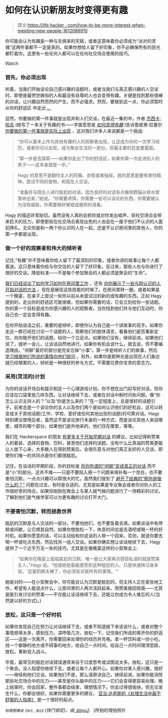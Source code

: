 # 如何在认识新朋友时变得更有趣

> 原文:[https://life hacker . com/how-to-be-more-interest-when-meeting-new-people-1612086910](https://lifehacker.com/how-to-be-more-interesting-when-meeting-new-people-1612086910)

你可能会认为有趣是一种与生俱来的天赋，或者这意味着你必须成为“派对的灵魂”这两件事都不一定是真的。如果你想给人留下好印象，你不必确保所有的目光都盯着你。这里有一些任何人都可以在任何社交场合使用的技巧。

Watch

### 首先，你必须出现

听着，当我们开始谈论自己感兴趣的话题时，或者当我们与真正感兴趣的人交谈时，即使是最愤世嫉俗的人和最没有自尊的人也会变得有趣。关键是找到那些很棒的对话，让兴趣自然而然的产生，而不必强求。然而，要做到这一点，你必须暂时从你的舒适区 中走出 [。](https://lifehacker.com/the-science-of-breaking-out-of-your-comfort-zone-and-w-656426705)

显然，你要做的第一件事就是出现并和人们交谈。在最近一集的中，作者 [杰西卡·哈吉](http://jessicahagy.info/) (她写了一本关于有趣的书——字面意思是 [*如何变得有趣*](https://www.amazon.com/dp/0761174702?asc_campaign=InlineText&asc_refurl=https://lifehacker.com/how-to-be-more-interesting-when-meeting-new-people-1612086910&asc_source=&linkCode=ogi&psc=1&smid=ATVPDKIKX0DER&tag=kinjalifehackerlink-20&th=1) )告诉詹妮弗·拉塞尔 [你要做的第一件事就是实际上出现](http://www.splendidtable.org/story/how-to-be-interesting-at-a-dinner-party) ，这对我们许多人来说都是一个挑战:

> “你可以基本上作为其他有趣的人的观察者出现，让这成为你的一次学习经历，或者你可以出现，成为聚会生活的一部分。但最主要的还是要露面。
> 
> “第一步是去探索——如果你走出了你的舒适区，如果你第一次走进别人的房子——这本身就是一步。”

> Hagy 的意思不是翻你主人的药箱、衣柜或者抽屉。她的意思是要有冒险精神，尝试不同的食物，和陌生人交谈。
> 
> “准备好与陌生人进行尴尬的对话，因为良好的对话有点像把野猫从排水管里哄出来，”她说。“你需要诱饵，你需要一些可以谈论的东西，你需要被认为没有威胁，你需要做好被嘘或被抓的准备。

Hagy 的描述非常贴切。虽然没有人真的会抓你或对你发出嘘声，但社交场合会带来巨大的压力，即使那些在社交场合表现出色的人也会在一屋子他们不认识的人面前挣扎。无论你是和一两个你认识的人在一起，还是不认识房间里的其他人，你的第一步都是出现。

### 做一个好的观察者和伟大的倾听者

记住,“有趣”并不意味着你给人留下了最深刻的印象，或者你讲的故事让每个人都着迷。这只意味着你给与你交往的人留下了好印象，反过来，那些人也与你进行了很好的交谈。降低标准——不是每个参加聚会的人都必须是聚会的“生命”。

[我们已经谈论了如何学习如何在房间里工作](https://lifehacker.com/how-i-became-the-kind-of-person-who-can-work-a-room-1467569726) ，还有 [向你展示了一些与刚认识的人开始对话的方法](http://lifehacker.com/how-to-avoid-awkward-conversations-when-meeting-someone-5948534) 。现在是展现这些技能的时候了。在房间里转一圈，或者如果是一个晚宴，在桌子上尝试一些你以前从未尝试过的新的或有趣的东西。正如 Hagy 提到的，走出你的舒适区可能很难，但如果你需要的话，它会立刻给你一些话题。你的第一个目标是成为你感兴趣的人的观察者。当你找到他们并与他们互动时，你自己也一定会变得有趣。

在你开始说话之前，重要的是倾听，即使你认为自己是一个讲故事的高手。如果你走近一群已经在讨论一个话题的人，观察他们的肢体语言，看看他们是否重新定位，向你敞开他们的话题，给你一个立足点。如果他们没有，继续前进。如果他们说了，就听一会儿，让谈话自然地进行。如果你有机会说什么，就去说，但不要编造理由。“闲聊”最好的部分是完全忘掉“小事”。第一步是倾听人们的故事，然后 [学习根据他们所说的事情向他们提问](https://lifehacker.com/dont-make-small-talk-ask-questions-instead-1465544922) 。另外，如果你是那种光是出现在人们身边就已经够累的人，倾听是一种很好的参与方式，不需要花费你宝贵的意志力。

### 采用(灵活的)计划

为你的谈话开场白和提示制定一个心理游戏计划。你不想在出门前写好对话，但你应该在口袋里放几样东西，让对话继续下去，或者在对话中断时问些问题。像“你怎么认识主持人的？”以及“你是怎么来的？”在一定程度上，总是很好的话题引子。前者总是一个谈论你的主人以及你们两个是如何认识他们的好机会，这可以转变成关于其他话题(工作、学校、爱好或任何其他出现的话题)的可靠对话。Hagy 特别建议使用后者，虽然这不是谈论旅行本身的一种方式，而是谈论其他人来自哪里，城市的哪个部分，如果他们是外地来的，他们住在哪里，等等。

我们在 Hackerspace 的朋友 [有更多关于开始早期对话](https://hackerspace.kinja.com/social-hacking-for-introverts-1554859929) 的建议，比如记得称赞某人的着装、选择的食物、饮料，甚至他们选择的话题。没有什么比真诚的赞美更能让人放下心来，大多数人在得到赞美后，会很乐意与对他们真正友好的人交谈，即使你们唯一的共同点是你们都很尴尬。

记住，在谈话的早期阶段，你的目标是 [将你所谓的“闲聊”变成真正的对话](https://lifehacker.com/how-can-i-turn-small-talk-into-a-conversation-5913355) 而不是“小”的部分。这并不难——只是不要陷入用一个问题来填补每一个空白，也不要害怕沉默。一点点兴趣可以帮很大的忙。虽然我们提到了 [避开了经典的“那你是做什么的？”](http://lifehacker.com/avoid-the-what-do-you-do-question-to-keep-small-talk-505713103) 问题在过去，有时是合适的，尤其是如果是专业聚会或者你对别人的工作很好奇的场合。如果你刚刚在聚会上与某人就气候问题进行了一场精彩的讨论，了解到他们是气候学家可以为更有趣的讨论打开大门。

### 不要害怕沉默，转而拯救世界

尴尬的沉默是与人交谈的一部分。不要怕他们，也不要急着去填。如果谈话中有停顿或间歇，让它顺其自然。如果你想放松一下，休息时间总是去酒吧或喝一杯的好时机。如果你愿意的话，可以主动给和你说话的人带一个回来。否则，就说你要去喝一杯或吃点东西，然后找另一组人交谈。如果你确实想让谈话继续下去，Hagy 提供了一个近乎万无一失的技巧，尤其是在像晚宴这样的小型聚会上:

> “如果你在晚宴上面临尴尬的沉默，唯一能让大家再次窃窃私语的就是赞美主人，”Hagy 说。“他或她是最能感受到这种尴尬的人。只是快速转过身来说，'这蛋奶酥太棒了，你必须告诉我所有的事情。'"

她是对的——在小型聚会中，你可能会认为沉默是尴尬的，但主持人正在紧张地工作，希望有人能说点什么，让房间里的人再次活跃起来。用赞美挽回局面——尤其是能引发讨论的赞美——不仅能让谈话继续下去，还能让你成为令人难忘的人(当然是以好的方式)。)

### 放松，这只是一个好时机

如果你发现自己在努力让对话继续下去，或者不知道接下来该说什么，或者对整个事情想得太多，感到压力，深呼吸几次，放松一下。记住我们所说的离开你的舒适区——这是一次离开，你需要回来处理你的经历并充电。拿一杯饮料或一份小吃，找一个僻静的地方或不碍事的地方，给自己一点时间。给自己一点时间理清思路，放松，重新投入战斗。

毕竟，最常见的尴尬对话错误通常来自于过度思考或试图说太多。放松，这只是一个聚会。没人指望你继续下去，或者让每个人都开心。如果你对某人感兴趣，很好——继续和他们交谈。如果他们不是，那么请原谅自己，继续前进。如果你能消除那些社交场合中的压力——甚至是你头脑中的压力——它们会变得更容易处理。晚上结束时，你会回家，整件事都会结束，理想情况下，你会过得很愉快，但无论发生什么，你都会很好。如果你需要更多的建议， [亚当·达奇斯的《处理生活中最不舒服的人指南》](https://lifehacker.com/the-awkward-human-survival-guide-how-to-handle-lifes-m-5967410) 是一个很好的起点。

<small>*标题图像由*</small><small><small>*【快乐 _ 里边】*</small></small>*(快门锁定)。由*[<small>*【diligs】*</small>](https://www.flickr.com/photos/dinnerseries/5062732552)<small>*，*</small> )所拍的增拍照片